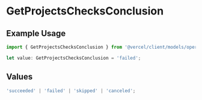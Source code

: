 # GetProjectsChecksConclusion

## Example Usage

```typescript
import { GetProjectsChecksConclusion } from '@vercel/client/models/operations';

let value: GetProjectsChecksConclusion = 'failed';
```

## Values

```typescript
'succeeded' | 'failed' | 'skipped' | 'canceled';
```
